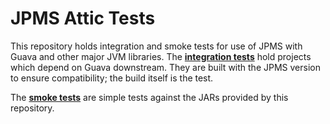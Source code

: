 # JPMS Attic Tests

This repository holds integration and smoke tests for use of JPMS with Guava and other major JVM libraries. The [**integration tests**](./integration) hold projects which depend on Guava downstream. They are built with the JPMS version to ensure compatibility; the build itself is the test.

The [**smoke tests**](./smoke) are simple tests against the JARs provided by this repository.
